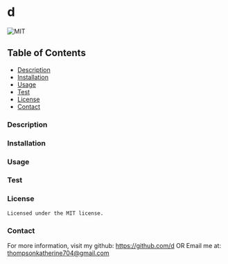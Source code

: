 # d

![MIT](https://img.shields.io/badge/license-MIT-blue)

## Table of Contents

- [Description](#description)
- [Installation](#installation)
- [Usage](#usage)
- [Test](#test)
- [License](#license)
- [Contact](#contact)

### Description

### Installation

### Usage

### Test

### License

    Licensed under the MIT license.

### Contact

For more information, visit my github: https://github.com/d
OR
Email me at: [thompsonkatherine704@gmail.com](mailto:thompsonkatherine704@gmail.com)
